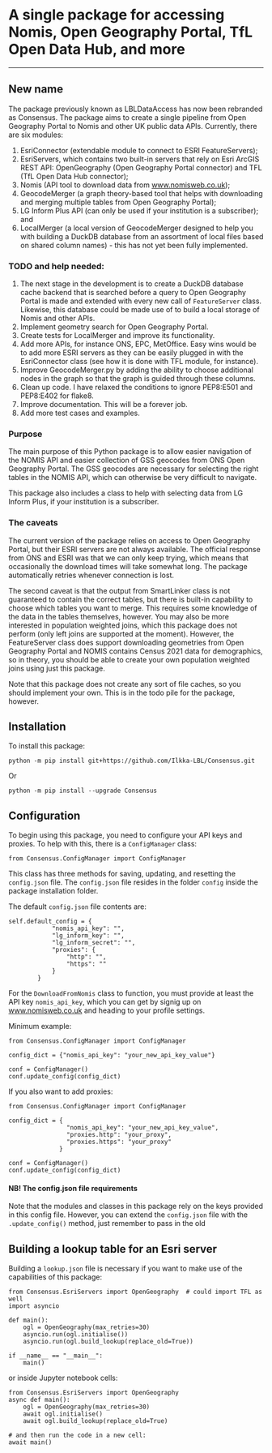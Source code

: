 # A single package for accessing Nomis, Open Geography Portal, TfL Open Data Hub, and more
---
## New name
The package previously known as LBLDataAccess has now been rebranded as Consensus. The package aims to create a single pipeline from Open Geography Portal to Nomis and other UK public data APIs. Currently, there are six modules: 
1. EsriConnector (extendable module to connect to ESRI FeatureServers);
2. EsriServers, which contains two built-in servers that rely on Esri ArcGIS REST API: OpenGeography (Open Geography Portal connector) and TFL (TfL Open Data Hub connector);
3. Nomis (API tool to download data from www.nomisweb.co.uk);
4. GeocodeMerger (a graph theory-based tool that helps with downloading and merging multiple tables from Open Geography Portal);
5. LG Inform Plus API (can only be used if your institution is a subscriber); and
6. LocalMerger (a local version of GeocodeMerger designed to help you with building a DuckDB database from an assortment of local files based on shared column names) - this has not yet been fully implemented.

### TODO and help needed:
1. The next stage in the development is to create a DuckDB database cache backend that is searched before a query to Open Geography Portal is made and extended with every new call of `FeatureServer` class. Likewise, this database could be made use of to build a local storage of Nomis and other APIs.
2. Implement geometry search for Open Geography Portal.
3. Create tests for LocalMerger and improve its functionality.
4. Add more APIs, for instance ONS, EPC, MetOffice. Easy wins would be to add more ESRI servers as they can be easily plugged in with the EsriConnector class (see how it is done with TFL module, for instance).
5. Improve GeocodeMerger.py by adding the ability to choose additional nodes in the graph so that the graph is guided through these columns. 
6. Clean up code. I have relaxed the conditions to ignore PEP8:E501 and PEP8:E402 for flake8.
7. Improve documentation. This will be a forever job.
8. Add more test cases and examples.

### Purpose
The main purpose of this Python package is to allow easier navigation of the NOMIS API and easier collection of GSS geocodes from ONS Open Geography Portal. The GSS geocodes are necessary for selecting the right tables in the NOMIS API, which can otherwise be very difficult to navigate.

This package also includes a class to help with selecting data from LG Inform Plus, if your institution is a subscriber.

### The caveats
The current version of the package relies on access to Open Geography Portal, but their ESRI servers are not always available. The official response from ONS and ESRI was that we can only keep trying, which means that occasionally the download times will take somewhat long. The package automatically retries whenever connection is lost.   

The second caveat is that the output from SmartLinker class is not guaranteed to contain the correct tables, but there is built-in capability to choose which tables you want to merge. This requires some knowledge of the data in the tables themselves, however. You may also be more interested in population weighted joins, which this package does not perform (only left joins are supported at the moment). However, the FeatureServer class does support downloading geometries from Open Geography Portal and NOMIS contains Census 2021 data for demographics, so in theory, you should be able to create your own population weighted joins using just this package.

Note that this package does not create any sort of file caches, so you should implement your own. This is in the todo pile for the package, however.

## Installation
To install this package:

`python -m pip install git+https://github.com/Ilkka-LBL/Consensus.git`

Or 

`python -m pip install --upgrade Consensus`

## Configuration
To begin using this package, you need to configure your API keys and proxies. To help with this, there is a `ConfigManager` class:

```
from Consensus.ConfigManager import ConfigManager
```

This class has three methods for saving, updating, and resetting the `config.json` file. The `config.json` file resides in the folder `config` inside the package installation folder.

The default `config.json` file contents are:
```
self.default_config = {
            "nomis_api_key": "",
            "lg_inform_key": "",
            "lg_inform_secret": "",
            "proxies": {
                "http": "",
                "https": ""
            }
        }
```
For the `DownloadFromNomis` class to function, you must provide at least the API key `nomis_api_key`, which you can get by signig up on www.nomisweb.co.uk and heading to your profile settings. 

Minimum example:
```
from Consensus.ConfigManager import ConfigManager

config_dict = {"nomis_api_key": "your_new_api_key_value"}

conf = ConfigManager()
conf.update_config(config_dict)
```

If you also want to add proxies:

```
from Consensus.ConfigManager import ConfigManager

config_dict = {
                "nomis_api_key": "your_new_api_key_value", 
                "proxies.http": "your_proxy",
                "proxies.https": "your_proxy"
              }

conf = ConfigManager()
conf.update_config(config_dict)
```

#### NB! The config.json file requirements
Note that the modules and classes in this package rely on the keys provided in this config file. However, you can extend the `config.json` file with the `.update_config()` method, just remember to pass in the old     


## Building a lookup table for an Esri server

Building a `lookup.json` file is necessary if you want to make use of the capabilities of this package:

```
from Consensus.EsriServers import OpenGeography  # could import TFL as well
import asyncio

def main():
    ogl = OpenGeography(max_retries=30)
    asyncio.run(ogl.initialise())
    asyncio.run(ogl.build_lookup(replace_old=True))

if __name__ == "__main__":
    main()
```

or inside Jupyter notebook cells:

```
from Consensus.EsriServers import OpenGeography
async def main():
    ogl = OpenGeography(max_retries=30)
    await ogl.initialise()
    await ogl.build_lookup(replace_old=True)

# and then run the code in a new cell:
await main()
```
